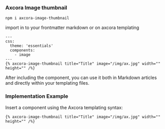 ### Axcora Image thumbnail

```
npm i axcora-image-thumbnail
```

import in to your frontmatter markdown or on axcora templating
```
---
css:
  theme: 'essentials'
  components:
    - image
---
{% axcora-image-thumbnail title="Title" image="/img/ax.jpg" width="" height="" /%}
```

After including the component, you can use it both in Markdown articles and directly within your templating files.

### Implementation Example
Insert a component using the Axcora templating syntax:

```
{% axcora-image-thumbnail title="Title" image="/img/ax.jpg" width="" height="" /%}
```
